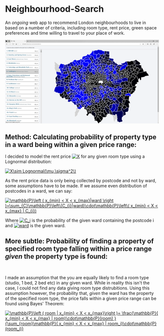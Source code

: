# Neighbourhood-Search

An *ongoing* web app to recommend London neighbourhoods to live in based on a number of criteria, including room type, rent price, green space preferences and time willing to travel to your place of work.

![image](https://github.com/Montel98/Neighbourhood-Search/blob/master/static/vicinityMap.png)
<h2>Method: Calculating probability of property type in a ward being within a given price range:</h2>

<p>I decided to model the rent price <a href="https://www.codecogs.com/eqnedit.php?latex=X" target="_blank"><img src="https://latex.codecogs.com/gif.latex?X" title="X" /></a> 
 for any given room type using a Lognormal distribution:</p>
<a href="https://www.codecogs.com/eqnedit.php?latex=X\sim&space;Lognormal(\mu,\sigma^2\)" target="_blank"><img src="https://latex.codecogs.com/gif.latex?X\sim&space;Lognormal(\mu,\sigma^2\)" title="X\sim Lognormal(\mu,\sigma^2\)" /></a>

<br>
<p>As the rent price data is only being collected by postcode and not by ward, some assumptions have to be made. If we assume even distribution of postcodes in a ward, we can say:</p>

<a href="https://www.codecogs.com/eqnedit.php?latex=\mathbb{P}\left&space;(&space;x_{min}&space;<&space;X&space;<&space;x_{max}|ward&space;\right&space;)=\sum_{C}\mathbb{P}\left\(C_{i}|ward)\cdot\mathbb{P}\left\(&space;x_{min}&space;<&space;X&space;<&space;x_{max}&space;|&space;C_{i})" target="_blank"><img src="https://latex.codecogs.com/gif.latex?\mathbb{P}\left&space;(&space;x_{min}&space;<&space;X&space;<&space;x_{max}|ward&space;\right&space;)=\sum_{C}\mathbb{P}\left\(C_{i}|ward)\cdot\mathbb{P}\left\(&space;x_{min}&space;<&space;X&space;<&space;x_{max}&space;|&space;C_{i})" title="\mathbb{P}\left ( x_{min} < X < x_{max}|ward \right )=\sum_{C}\mathbb{P}\left\(C_{i}|ward)\cdot\mathbb{P}\left\( x_{min} < X < x_{max} | C_{i})" /></a>

<p>Where
 <a href="https://www.codecogs.com/eqnedit.php?latex=C_i" target="_blank"><img src="https://latex.codecogs.com/gif.latex?C_i" title="C_i" /></a>
 is the probability of the given ward containing the postcode i and
<a href="https://www.codecogs.com/eqnedit.php?latex=ward" target="_blank"><img src="https://latex.codecogs.com/gif.latex?ward" title="ward" /></a>
 is the given ward.
</p>

<h2>More subtle: Probability of finding a property of specified room type falling within a price range <i>given</i> the property type is found:</h2>
<br>
<p>I made an assumption that the you are equally likely to find a room type (studio, 1 bed, 2 bed etc) in any given ward. While in reality this isn't the case, I could not find any data giving room type distrubitions. Using this assumption however, the probability that, <i>given</i> the ward has the property of the specified room type,  the price falls within a given price range can be found using Bayes' Theorem:</p>

<a href="https://www.codecogs.com/eqnedit.php?latex=\mathbb{P}\left&space;(&space;room&space;|&space;x_{min}&space;<&space;X&space;<&space;x_{max}\right&space;)=&space;\frac{\mathbb{P}(&space;x_{min}&space;<&space;X&space;<&space;x_{max}&space;|&space;room)\cdot\mathbb{P}(room)&space;}{\sum_{room}\mathbb{P}(&space;x_{min}&space;<&space;X&space;<&space;x_{max}&space;|&space;room_i)\cdot\mathbb{P}(room_i)}" target="_blank"><img src="https://latex.codecogs.com/gif.latex?\mathbb{P}\left&space;(&space;room&space;|&space;x_{min}&space;<&space;X&space;<&space;x_{max}\right&space;)=&space;\frac{\mathbb{P}(&space;x_{min}&space;<&space;X&space;<&space;x_{max}&space;|&space;room)\cdot\mathbb{P}(room)&space;}{\sum_{room}\mathbb{P}(&space;x_{min}&space;<&space;X&space;<&space;x_{max}&space;|&space;room_i)\cdot\mathbb{P}(room_i)}" title="\mathbb{P}\left ( room | x_{min} < X < x_{max}\right )= \frac{\mathbb{P}( x_{min} < X < x_{max} | room)\cdot\mathbb{P}(room) }{\sum_{room}\mathbb{P}( x_{min} < X < x_{max} | room_i)\cdot\mathbb{P}(room_i)}" /></a>
